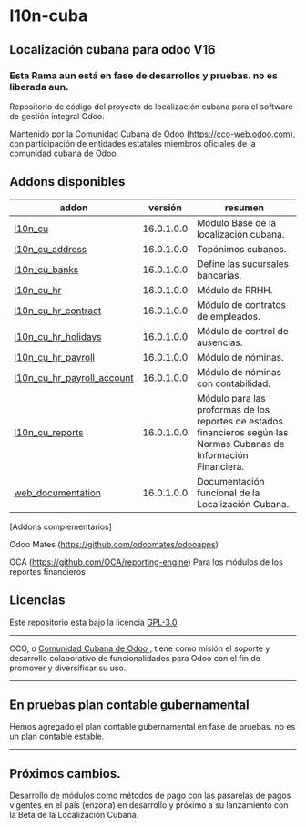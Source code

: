 
# l10n-cuba
## Localización cubana para odoo V16 

### Esta Rama  aun está en fase de desarrollos y pruebas. no es liberada aun.

Repositorio de código del proyecto de localización cubana para el software de gestión integral Odoo. 

Mantenido por la Comunidad Cubana de Odoo (https://cco-web.odoo.com), con participación de entidades estatales miembros oficiales de la comunidad cubana de Odoo.

<!-- /!\ do not modify below this line -->

<!-- prettier-ignore-start -->

[//]: # (addons)

Addons disponibles
----------------
addon | versión | resumen
--- | --- | ---
[l10n_cu](l10n_cu/) | 16.0.1.0.0 | Módulo Base de la localización cubana.
[l10n_cu_address](l10n_cu_address/) | 16.0.1.0.0 | Topónimos cubanos.
[l10n_cu_banks](l10n_cu_banks/) | 16.0.1.0.0 | Define las sucursales bancarias.
[l10n_cu_hr](l10n_cu_hr/) |16.0.1.0.0 | Módulo de RRHH.
[l10n_cu_hr_contract](l10n_cu_hr_contract/) |16.0.1.0.0| Módulo de contratos de empleados. 
[l10n_cu_hr_holidays](l10n_cu_hr_holidays/) |16.0.1.0.0| Módulo de control de ausencias. 
[l10n_cu_hr_payroll](l10n_cu_hr_payroll/) |16.0.1.0.0| Módulo de nóminas.
[l10n_cu_hr_payroll_account](l10n_cu_hr_payroll_account/) |16.0.1.0.0| Módulo de nóminas con contabilidad.
[l10n_cu_reports](l10n_cu_reports/) |16.0.1.0.0| Módulo para las proformas de los reportes de estados financieros según las Normas Cubanas de Información Financiera.
[web_documentation](web_documentation/) |16.0.1.0.0| Documentación funcional de la Localización Cubana.


[Addons complementarios]

Odoo Mates (https://github.com/odoomates/odooapps)

OCA (https://github.com/OCA/reporting-engine)  Para los módulos de los reportes financieros

[//]: # (end addons)

<!-- prettier-ignore-end -->

## Licencias

Este repositorio esta bajo la licencia [GPL-3.0](LICENSE).

----

CCO,  o [Comunidad Cubana de Odoo ](https://cco-web.odoo.com), tiene como misión el soporte y desarrollo colaborativo de funcionalidades para Odoo con el fin de promover y diversificar su uso.

----
## En pruebas plan contable gubernamental

Hemos agregado el plan contable gubernamental en fase de pruebas.
no es un plan contable estable.

----
## Próximos cambios.

Desarrollo de módulos como métodos de pago con las pasarelas de pagos vigentes en el país (enzona) en desarrollo y próximo a su lanzamiento con la Beta de la Localización Cubana. 
